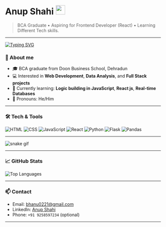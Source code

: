 # Anup Shahi <img src="https://raw.githubusercontent.com/MartinHeinz/MartinHeinz/master/wave.gif" width="30px">

> BCA Graduate • Aspiring for Frontend Developer (React) • Learning Different Tech skills.

---

[![Typing SVG](https://readme-typing-svg.herokuapp.com?size=24\&color=F70A6D\&lines=Hi+%F0%9F%91%8B+I'm+Anup+Shahi;Frontend+Developer+%E2%9C%A8;Learning+Flask+%26+Python+%F0%9F%92%BB)](https://git.io/typing-svg)

### 🔭 About me

* 🎓 BCA graduate from Doon Business School, Dehradun
* 💻 Interested in **Web Development**, **Data Analysis**, and **Full Stack projects**
* 🌱 Currently learning: **Logic building in JavaScript**, **React js**, **Real-time Databases**
* 💬 Pronouns: He/Him

---

### 🛠️ Tech & Tools

<p>
  <img alt="HTML" src="https://img.shields.io/badge/HTML5-E34F26?style=for-the-badge&logo=html5&logoColor=white" />
  <img alt="CSS" src="https://img.shields.io/badge/CSS3-1572B6?style=for-the-badge&logo=css3&logoColor=white" />
  <img alt="JavaScript" src="https://img.shields.io/badge/JavaScript-F7DF1E?style=for-the-badge&logo=javascript&logoColor=black" />
  <img alt="React" src="https://img.shields.io/badge/React-20232A?style=for-the-badge&logo=react&logoColor=61DAFB" />
  <img alt="Python" src="https://img.shields.io/badge/Python-3776AB?style=for-the-badge&logo=python&logoColor=white" />
  <img alt="Flask" src="https://img.shields.io/badge/Flask-000000?style=for-the-badge&logo=flask&logoColor=white" />
  <img alt="Pandas" src="https://img.shields.io/badge/Pandas-150458?style=for-the-badge&logo=pandas&logoColor=white" />
</p>

---

![snake gif](https://github.com/bhanu0221/bhanu0221/blob/output/github-contribution-grid-snake.svg)


---

### 📈 GitHub Stats

<p>
  <img alt="Top Languages" src="https://github-readme-stats.vercel.app/api/top-langs/?username=bhanu0221&layout=compact&theme=tokyonight" />
</p>

---

### 📫 Contact

* Email: [bhanu0221@gmail.com](mailto:bhanu0221@gmail.com)
* LinkedIn: [Anup Shahi](https://www.linkedin.com/in/anup-shahi-50486530a)
* Phone: `+91 9258597234` (optional)

---








